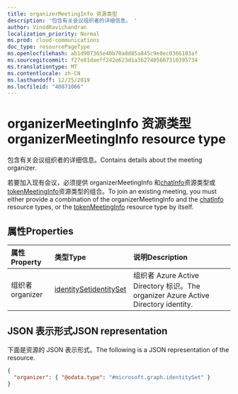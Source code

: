 ```yaml
---
title: organizerMeetingInfo 资源类型
description: '包含有关会议组织者的详细信息。 '
author: VinodRavichandran
localization_priority: Normal
ms.prod: cloud-communications
doc_type: resourcePageType
ms.openlocfilehash: ab1d907365e40b70a8d85a845c9e8ec0366183af
ms.sourcegitcommit: f27e81daeff242e623d1a3627405667310395734
ms.translationtype: MT
ms.contentlocale: zh-CN
ms.lasthandoff: 12/25/2019
ms.locfileid: "40871066"
---
```

# <a name="organizermeetinginfo-resource-type"></a><span data-ttu-id="b4c7e-103">organizerMeetingInfo 资源类型</span><span class="sxs-lookup"><span data-stu-id="b4c7e-103">organizerMeetingInfo resource type</span></span>

<span data-ttu-id="b4c7e-104">包含有关会议组织者的详细信息。</span><span class="sxs-lookup"><span data-stu-id="b4c7e-104">Contains details about the meeting organizer.</span></span> 

<span data-ttu-id="b4c7e-105">若要加入现有会议，必须提供 organizerMeetingInfo 和[chatInfo](./chatinfo.md)资源类型或[tokenMeetingInfo](./tokenmeetinginfo.md)资源类型的组合。</span><span class="sxs-lookup"><span data-stu-id="b4c7e-105">To join an existing meeting, you must either provide a combination of the organizerMeetingInfo and the [chatInfo](./chatinfo.md) resource types, or the [tokenMeetingInfo](./tokenmeetinginfo.md) resource type by itself.</span></span>

## <a name="properties"></a><span data-ttu-id="b4c7e-106">属性</span><span class="sxs-lookup"><span data-stu-id="b4c7e-106">Properties</span></span>

| <span data-ttu-id="b4c7e-107">属性</span><span class="sxs-lookup"><span data-stu-id="b4c7e-107">Property</span></span>                     | <span data-ttu-id="b4c7e-108">类型</span><span class="sxs-lookup"><span data-stu-id="b4c7e-108">Type</span></span>                          | <span data-ttu-id="b4c7e-109">说明</span><span class="sxs-lookup"><span data-stu-id="b4c7e-109">Description</span></span>                                     |
| :--------------------------- | :---------------------------- | :-----------------------------------------------|
| <span data-ttu-id="b4c7e-110">组织者</span><span class="sxs-lookup"><span data-stu-id="b4c7e-110">organizer</span></span>                    | [<span data-ttu-id="b4c7e-111">identitySet</span><span class="sxs-lookup"><span data-stu-id="b4c7e-111">identitySet</span></span>](identityset.md) | <span data-ttu-id="b4c7e-112">组织者 Azure Active Directory 标识。</span><span class="sxs-lookup"><span data-stu-id="b4c7e-112">The organizer Azure Active Directory identity.</span></span>  |

## <a name="json-representation"></a><span data-ttu-id="b4c7e-113">JSON 表示形式</span><span class="sxs-lookup"><span data-stu-id="b4c7e-113">JSON representation</span></span>

<span data-ttu-id="b4c7e-114">下面是资源的 JSON 表示形式。</span><span class="sxs-lookup"><span data-stu-id="b4c7e-114">The following is a JSON representation of the resource.</span></span>

<!-- {
  "blockType": "resource",
  "optionalProperties": [

  ],
  "@odata.type": "microsoft.graph.organizerMeetingInfo"
}-->
```json
{
  "organizer": { "@odata.type": "#microsoft.graph.identitySet" }
}
```

<!-- uuid: 8fcb5dbc-d5aa-4681-8e31-b001d5168d79
2015-10-25 14:57:30 UTC -->
<!--
{
  "type": "#page.annotation",
  "description": "organizerMeetingInfo resource",
  "keywords": "",
  "section": "documentation",
  "tocPath": "",
  "suppressions": []
}
-->
